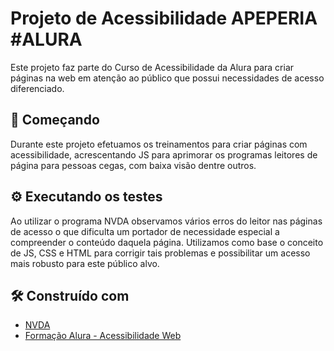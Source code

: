# Projeto de Acessibilidade APEPERIA #ALURA

Este projeto faz parte do Curso de Acessibilidade da Alura para criar páginas na web em atenção ao público que possui necessidades de acesso diferenciado.

## 🚀 Começando

Durante este projeto efetuamos os treinamentos para criar páginas com acessibilidade, acrescentando JS para aprimorar os programas leitores de página para pessoas cegas, com baixa visão dentre outros.

## ⚙️ Executando os testes

Ao utilizar o programa NVDA observamos vários erros do leitor nas páginas de acesso o que dificulta um portador de necessidade especial a compreender o conteúdo daquela página. Utilizamos como base o conceito de JS, CSS e HTML para corrigir tais problemas e possibilitar um acesso mais robusto para este público alvo.

## 🛠️ Construído com

* [NVDA](https://www.nvaccess.org/)
* [Formação Alura - Acessibilidade Web](https://cursos.alura.com.br/formacao-acessibilidade-web)
